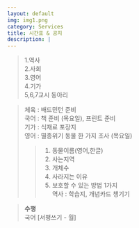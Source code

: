 ```yaml
---
layout: default
img: img1.png
category: Services
title: 시간표 & 공지
description: |
---
```


  > 1.역사     
  > 2.사회     
  > 3.영어     
  > 4.기가       
  > 5,6,7교시 동아리     

  > 체육 : 배드민턴 준비           
  > 국어 : 책 준비 (목요일), 프린트 준비        
  > 기가 : 식재료 포장지      
  > 영어 : 멸종위기 동물 한 가지 조사 (목요일)     
  > > 1. 동물이름(영어,한글)       
  > > 2. 사는지역    
  > > 3. 개체수     
  > > 4. 사라지는 이유      
  > > 5. 보호할 수 있는 방법 1가지      
  > 역사 : 학습지, 개념카드 챙기기      

  > **수행**      
  > 국어 [서평쓰기 - 월]    
  >       
